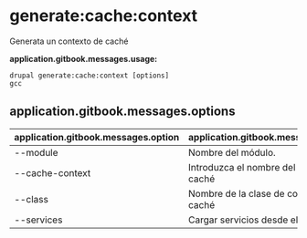 # generate:cache:context
Generata un contexto de caché

**application.gitbook.messages.usage:**
```
drupal generate:cache:context [options]
gcc
```

## application.gitbook.messages.options
application.gitbook.messages.option | application.gitbook.messages.details
-------|-------------
--module | Nombre del módulo.
--cache-context | Introduzca el nombre del contexto de caché
--class | Nombre de la clase de contexto de caché
--services | Cargar servicios desde el contenedor.
